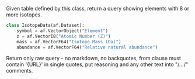 Given table defined by this class, return a query showing elements with 8 or more isotopes.

```python
class IsotopeData(af.Dataset):
    symbol = af.VectorObject("Element")
    z = af.VectorI8("Atomic Number (Z)")
    mass = af.VectorF64("Isotope Mass (Da)")
    abundance = af.VectorF64("Relative natural abundance")
```

Return only raw query - no markdown, no backquotes, from clause must contain '{URL}' in single quotes, put reasoning and any other text into "/*...*/" comments.